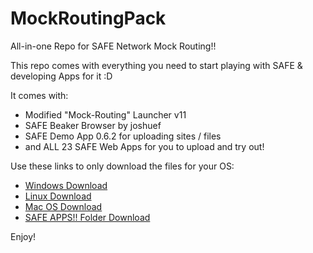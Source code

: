 # MockRoutingPack
All-in-one Repo for SAFE Network Mock Routing!!

This repo comes with everything you need to start playing with SAFE & developing Apps for it :D

It comes with:
 - Modified "Mock-Routing" Launcher v11
 - SAFE Beaker Browser by joshuef
 - SAFE Demo App 0.6.2 for uploading sites / files
 - and ALL 23 SAFE Web Apps for you to upload and try out!
 
Use these links to only download the files for your OS:
 - <a href="https://minhaskamal.github.io/DownGit/#/home?url=https://github.com/wgallo3/MockRoutingPack/tree/master/For%20WINDOWS!!">Windows Download</a>
 - <a href="https://minhaskamal.github.io/DownGit/#/home?url=https://github.com/wgallo3/MockRoutingPack/tree/master/For%20LINUX">Linux Download</a>
 - <a href="https://minhaskamal.github.io/DownGit/#/home?url=https://github.com/wgallo3/MockRoutingPack/tree/master/For%20MAC%20OS">Mac OS Download</a>
 - <a href="https://minhaskamal.github.io/DownGit/#/home?url=https://github.com/wgallo3/MockRoutingPack/tree/master/SAFE%20Apps!!">SAFE APPS!! Folder Download</a>
 
 Enjoy!
